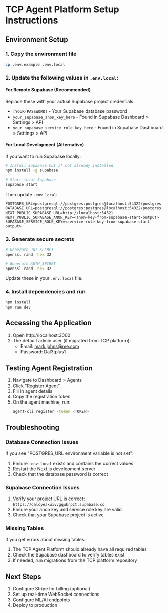 # TCP Agent Platform Setup Instructions

## Environment Setup

### 1. Copy the environment file
```bash
cp .env.example .env.local
```

### 2. Update the following values in `.env.local`:

#### For Remote Supabase (Recommended)
Replace these with your actual Supabase project credentials:
- `[YOUR-PASSWORD]` - Your Supabase database password
- `your_supabase_anon_key_here` - Found in Supabase Dashboard > Settings > API
- `your_supabase_service_role_key_here` - Found in Supabase Dashboard > Settings > API

#### For Local Development (Alternative)
If you want to run Supabase locally:
```bash
# Install Supabase CLI if not already installed
npm install -g supabase

# Start local Supabase
supabase start
```

Then update `.env.local`:
```
POSTGRES_URL=postgresql://postgres:postgres@localhost:54322/postgres
DATABASE_URL=postgresql://postgres:postgres@localhost:54322/postgres
NEXT_PUBLIC_SUPABASE_URL=http://localhost:54321
NEXT_PUBLIC_SUPABASE_ANON_KEY=<anon-key-from-supabase-start-output>
SUPABASE_SERVICE_ROLE_KEY=<service-role-key-from-supabase-start-output>
```

### 3. Generate secure secrets
```bash
# Generate JWT_SECRET
openssl rand -hex 32

# Generate AUTH_SECRET
openssl rand -hex 32
```

Update these in your `.env.local` file.

### 4. Install dependencies and run
```bash
npm install
npm run dev
```

## Accessing the Application

1. Open http://localhost:3000
2. The default admin user (if migrated from TCP platform):
   - Email: mark.johns@me.com
   - Password: Dal3tplus1

## Testing Agent Registration

1. Navigate to Dashboard > Agents
2. Click "Register Agent"
3. Fill in agent details
4. Copy the registration token
5. On the agent machine, run:
   ```bash
   agent-cli register -token <TOKEN>
   ```

## Troubleshooting

### Database Connection Issues
If you see "POSTGRES_URL environment variable is not set":
1. Ensure `.env.local` exists and contains the correct values
2. Restart the Next.js development server
3. Check that the database password is correct

### Supabase Connection Issues
1. Verify your project URL is correct: `https://qalcyeaxuivvgqukrpzt.supabase.co`
2. Ensure your anon key and service role key are valid
3. Check that your Supabase project is active

### Missing Tables
If you get errors about missing tables:
1. The TCP Agent Platform should already have all required tables
2. Check the Supabase dashboard to verify tables exist
3. If needed, run migrations from the TCP platform repository

## Next Steps

1. Configure Stripe for billing (optional)
2. Set up real-time WebSocket connections
3. Configure ML/AI endpoints
4. Deploy to production